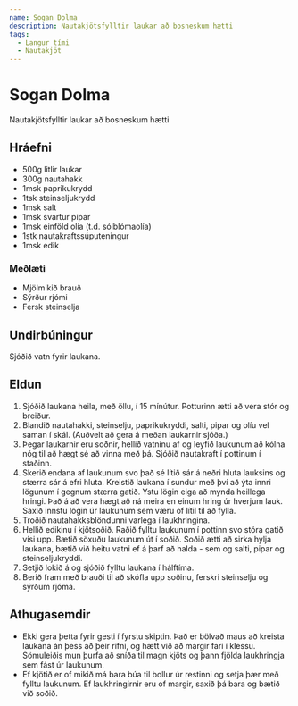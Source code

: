 ```yaml
---
name: Sogan Dolma
description: Nautakjötsfylltir laukar að bosneskum hætti
tags:
  - Langur tími
  - Nautakjöt
---
```


# Sogan Dolma

Nautakjötsfylltir laukar að bosneskum hætti

## Hráefni

- 500g litlir laukar
- 300g nautahakk
- 1msk paprikukrydd
- 1tsk steinseljukrydd
- 1msk salt
- 1msk svartur pipar
- 1msk einföld olía (t.d. sólblómaolía)
- 1stk nautakraftssúputeningur
- 1msk edik

### Meðlæti

- Mjölmikið brauð
- Sýrður rjómi
- Fersk steinselja

## Undirbúningur

Sjóðið vatn fyrir laukana.

## Eldun

1. Sjóðið laukana heila, með öllu, í 15 mínútur. Potturinn ætti að vera stór og breiður.
2. Blandið nautahakki, steinselju, paprikukryddi, salti, pipar og olíu vel saman í skál. (Auðvelt að gera á meðan laukarnir sjóða.)
3. Þegar laukarnir eru soðnir, hellið vatninu af og leyfið laukunum að kólna nóg til að hægt sé að vinna með þá. Sjóðið nautakraft í pottinum í staðinn.
4. Skerið endana af laukunum svo það sé lítið sár á neðri hluta lauksins og stærra sár á efri hluta. Kreistið laukana í sundur með því að ýta innri lögunum í gegnum stærra gatið. Ystu lögin eiga að mynda heillega hringi. Það á að vera hægt að ná meira en einum hring úr hverjum lauk. Saxið innstu lögin úr laukunum sem væru of lítil til að fylla.
5. Troðið nautahakksblöndunni varlega í laukhringina.
6. Hellið edikinu í kjötsoðið. Raðið fylltu laukunum í pottinn svo stóra gatið vísi upp. Bætið söxuðu laukunum út í soðið. Soðið ætti að sirka hylja laukana, bætið við heitu vatni ef á þarf að halda - sem og salti, pipar og steinseljukryddi.
7. Setjið lokið á og sjóðið fylltu laukana í hálftíma.
8. Berið fram með brauði til að skófla upp soðinu, ferskri steinselju og sýrðum rjóma.

## Athugasemdir

- Ekki gera þetta fyrir gesti í fyrstu skiptin. Það er bölvað maus að kreista laukana án þess að þeir rifni, og hætt við að margir fari í klessu. Sömuleiðis mun þurfa að sníða til magn kjöts og þann fjölda laukhringja sem fást úr laukunum. 
- Ef kjötið er of mikið má bara búa til bollur úr restinni og setja þær með fylltu laukunum. Ef laukhringirnir eru of margir, saxið þá bara og bætið við soðið.
